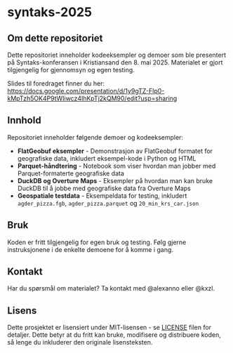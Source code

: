 # syntaks-2025

## Om dette repositoriet
Dette repositoriet inneholder kodeeksempler og demoer som ble presentert på Syntaks-konferansen i Kristiansand den 8. mai 2025. Materialet er gjort tilgjengelig for gjennomsyn og egen testing.

Slides til foredraget finner du her: https://docs.google.com/presentation/d/1y9gTZ-Flp0-kMpTzh5OK4P9tWIiwcz4IhKpTj2kQM90/edit?usp=sharing

## Innhold
Repositoriet inneholder følgende demoer og kodeeksempler:
- **FlatGeobuf eksempler** - Demonstrasjon av FlatGeobuf formatet for geografiske data, inkludert eksempel-kode i Python og HTML
- **Parquet-håndtering** - Notebook som viser hvordan man jobber med Parquet-formaterte geografiske data
- **DuckDB og Overture Maps** - Eksempler på hvordan man kan bruke DuckDB til å jobbe med geografiske data fra Overture Maps
- **Geospatiale testdata** - Eksempeldata for testing, inkludert `agder_pizza.fgb`, `agder_pizza.parquet` og `20_min_krs_car.json`

## Bruk
Koden er fritt tilgjengelig for egen bruk og testing. Følg gjerne instruksjonene i de enkelte demoene for å komme i gang.

## Kontakt
Har du spørsmål om materialet? Ta kontakt med @alexanno eller @kxzl.

## Lisens
Dette prosjektet er lisensiert under MIT-lisensen - se [LICENSE](LICENSE) filen for detaljer. Dette betyr at du fritt kan bruke, modifisere og distribuere koden, så lenge du inkluderer den originale lisensteksten.

